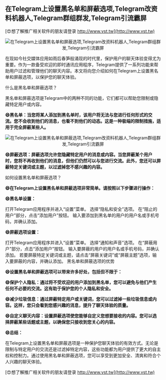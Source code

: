 ## **在Telegram上设置黑名单和屏蔽选项,Telegram改资料机器人,Telegram群组群发,Telegram引流霸屏**

[😍想了解推广相关软件的朋友请登录 http://www.vst.tw](http://www.vst.tw)

 <center><img src="https://vst.tw/MP4/tuiguang/png/2.png" alt="在Telegram上设置黑名单和屏蔽选项,Telegram改资料机器人,Telegram群组群发,Telegram引流霸屏"></center>

在现如今社交媒体应用如雨后春笋般涌现的时代里，保护用户的聊天体验变得尤为重要。作为一款备受欢迎的即时通讯应用程序，Telegram提供了一系列功能来帮助用户过滤和管理他们的聊天内容。本文将向您介绍如何在Telegram上设置黑名单和屏蔽选项，以保护您的聊天体验。

什么是黑名单和屏蔽选项？

黑名单和屏蔽选项是Telegram中的两种不同的功能，它们都可以帮助您限制或隐藏特定用户或内容。

**😄黑名单：当您将某人添加到黑名单时，该用户将无法与您进行任何形式的交流。您不会收到他们的消息，也看不到他们的动态。这是一种极端的限制措施，适用于完全屏蔽某些人。**

 <center><img src="https://vst.tw/MP4/tuiguang/png/5.png" alt="在Telegram上设置黑名单和屏蔽选项,Telegram改资料机器人,Telegram群组群发,Telegram引流霸屏"></center>

**😄屏蔽选项：屏蔽选项允许您隐藏特定用户的消息或内容。当您屏蔽某个用户时，您将不再收到他们的消息，但他们仍然可以与您进行交流。此外，您还可以屏蔽特定关键词或主题，以过滤掉您不感兴趣的内容。**

如何设置黑名单和屏蔽选项？

**😄在Telegram上设置黑名单和屏蔽选项非常简单。请按照以下步骤进行操作：**

**😄黑名单设置：**

打开Telegram应用程序并进入“设置”菜单。
选择“隐私和安全”选项。
在“阻止的用户”部分，点击“添加用户”按钮。
输入要添加到黑名单的用户的用户名或手机号码，并确认添加。

**😄屏蔽选项设置：**

打开Telegram应用程序并进入“设置”菜单。
选择“通知和声音”选项。
在“屏蔽用户”部分，点击“添加用户”按钮。
输入要屏蔽的用户的用户名或手机号码，并确认添加。
若要屏蔽特定关键词或主题，请点击“屏蔽关键词”或“屏蔽主题”选项，输入要屏蔽的内容，并确认添加。
黑名单和屏蔽选项的优势

**😄设置黑名单和屏蔽选项可以带来许多好处，包括但不限于：**

**😄保护个人隐私：通过将不受欢迎的用户添加到黑名单，您可以避免与他们产生任何不必要的交流。这有助于保护您的个人隐私和安全。**

**😄减少垃圾信息：通过屏蔽特定用户或关键词，您可以过滤掉一些垃圾信息或内容。这样，您只会看到您感兴趣的消息，提升了聊天体验的质量。**

**😄自定义聊天内容：设置屏蔽选项使您能够自定义您想要接收的内容。您可以选择屏蔽某些话题或主题，以确保您只接收到您关心的内容。**

**😄总结：**

在Telegram上设置黑名单和屏蔽选项是一种保护您聊天体验的有效方式。无论是限制与特定用户的交流还是过滤掉特定内容，这些功能都为用户提供了更大的自主权和控制力。通过使用黑名单和屏蔽选项，您可以享受到更加安全、清爽和符合个人兴趣的聊天体验。

[😍想了解推广相关软件的朋友请登录 http://www.vst.tw](http://www.vst.tw)




